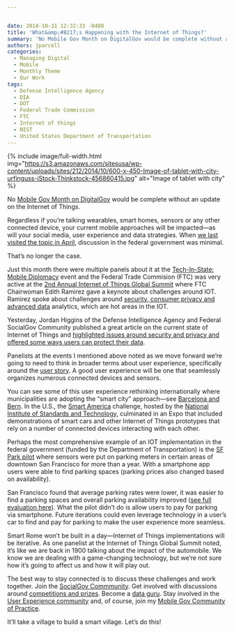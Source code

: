 ```yaml
---


date: 2014-10-31 12:32:33 -0400
title: 'What&amp;#8217;s Happening with the Internet of Things?'
summary: 'No Mobile Gov Month on DigitalGov would be complete without an update on the Internet of Things. Regardless if you&rsquo;re talking wearables, smart homes, sensors or any other connected device, your current mobile approaches will be impacted&mdash;as will your social media, user experience and data strategies. When we last visited the topic in April, discussion'
authors: jparcell
categories:
  - Managing Digital
  - Mobile
  - Monthly Theme
  - Our Work
tags:
  - Defense Intelligence Agency
  - DIA
  - DOT
  - Federal Trade Commission
  - FTC
  - Internet of things
  - NIST
  - United States Department of Transportation
---
```



{% include image/full-width.html img="https://s3.amazonaws.com/sitesusa/wp-content/uploads/sites/212/2014/10/600-x-450-Image-of-tablet-with-city-urfinguss-iStock-Thinkstock-456860415.jpg" alt="Image of tablet with city" %} 

No [Mobile Gov Month on DigitalGov](https://www.WHATEVER/2014/10/20/welcome-to-mobilegov-month-on-digitalgov/ "Welcome to Mobile Gov Month on DigitalGov") would be complete without an update on the Internet of Things.

Regardless if you’re talking wearables, smart homes, sensors or any other connected device, your current mobile approaches will be impacted—as will your social media, user experience and data strategies. When [we last visited the topic in April](https://www.WHATEVER/2014/04/08/tell-us-your-internet-of-things-challenges/ "Tell Us Your Internet of Things Challenges"), discussion in the federal government was minimal.

That’s no longer the case.

Just this month there were multiple panels about it at the [Tech-In-State: Mobile Diplomacy](http://blogs.state.gov/stories/2014/10/16/mobile-diplomacy-state?utm_source=Dipnote) event and the Federal Trade Commision (FTC) was very active at the [2nd Annual Internet of Things Global Summit](http://eu-ems.com/summary.asp?event_id=221&page_id=1904) where FTC Chairwoman Edith Ramirez gave a keynote about challenges around IOT. Ramirez spoke about challenges around [security, consumer privacy and advanced data](http://www.stephensonstrategies.com/live-blogging-from-iot-global-summit/) analytics, which are hot areas in the IOT.

Yesterday, Jordan Higgins of the Defense Intelligence Agency and Federal SocialGov Community published a great article on the current state of Internet of Things and [highlighted issues around security and privacy and offered some ways users can protect their data](https://www.WHATEVER/2014/10/30/cyber-house-of-horrors/ "Beware the Cyber Security House of Horrors!").

Panelists at the events I mentioned above noted as we move forward we’re going to need to think in broader terms about user experience, specifically around the [user story](http://en.wikipedia.org/wiki/User_story). A good user experience will be one that seamlessly organizes numerous connected devices and sensors.

You can see some of this user experience rethinking internationally where municipalities are adopting the “smart city” approach—see [Barcelona and Bern](http://eu-smartcities.eu/). In the U.S., the [Smart America](http://smartamerica.org/) challenge, hosted by the [National Institute of Standards and Technology,](http://www.nist.gov/el/smartamerica.cfm) culminated in an Expo that included demonstrations of smart cars and other Internet of Things prototypes that rely on a number of connected devices interacting with each other.

Perhaps the most comprehensive example of an IOT implementation in the federal government (funded by the Department of Transportation) is the [SF Park pilot](http://sfpark.org/) where sensors were put on parking meters in certain areas of downtown San Francisco for more than a year. With a smartphone app users were able to find parking spaces (parking prices also changed based on availability).

San Francisco found that average parking rates were lower, it was easier to find a parking spaces and overall parking availability improved ([see full evaluation here](http://sfpark.org/about-the-project/pilot-evaluation/)). What the pilot didn’t do is allow users to pay for parking via smartphone. Future iterations could even leverage technology in a user’s car to find and pay for parking to make the user experience more seamless.

Smart Rome won’t be built in a day—Internet of Things implementations will be iterative. As one panelist at the Internet of Things Global Summit noted, it’s like we are back in 1900 talking about the impact of the automobile. We know we are dealing with a game-changing technology, but we’re not sure how it’s going to affect us and how it will play out.

The best way to stay connected is to discuss these challenges and work together. Join the [SocialGov Commmunity](https://www.WHATEVER/communities/social-media/ "Social Media"). Get involved with discussions around [competitions and prizes](https://www.WHATEVER/communities/challenges-prizes-community/ "Challenges & Prizes Community"). Become a [data guru](https://opendata.stackexchange.com/questions/ask?tags=data.gov). Stay involved in the [User Experience community](https://www.WHATEVER/communities/federal-user-experience-community-of-practice/ "Federal User Experience Community") and, of course, join my [Mobile Gov Community of Practice](https://www.WHATEVER/communities/mobile/ "Mobile").

It’ll take a village to build a smart village. Let’s do this!